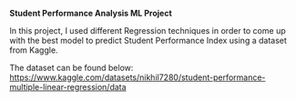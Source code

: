 **Student Performance Analysis ML Project**

In this project, I used different Regression techniques in order to 
come up with the best model to predict Student Performance Index using a dataset from Kaggle.

The dataset can be found below:
https://www.kaggle.com/datasets/nikhil7280/student-performance-multiple-linear-regression/data
